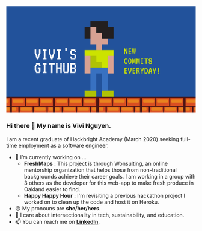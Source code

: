<img src="https://github.com/vivsnguyen/vivsnguyen/blob/master/Vivi's%20Github.png?raw=true =50x" alt="header image that says Vivi's GitHub - new commits everyday">

### Hi there 👋 My name is Vivi Nguyen.

I am a recent graduate of Hackbright Academy (March 2020) seeking full-time employment as a software engineer. 
- 🌱 I’m currently working on ...
  - **FreshMaps** : This project is through Wonsulting, an online mentorship organization that helps those from non-traditional backgrounds achieve their career goals. I am working in a group with 3 others as the developer for this web-app to make fresh produce in Oakland easier to find.
  - **Happy Happy Hour** : I'm revisiting a previous hackathon project I worked on to clean up the code and host it on Heroku.
- 😄 My pronouns are **she/her/hers**.
- 👀 I care about intersectionality in tech, sustainability, and education. 
- 📫 You can reach me on **[LinkedIn](https://www.linkedin.com/in/thuyvi-nguyen/)**.
 
<!--
**vivsnguyen/vivsnguyen** is a ✨ _special_ ✨ repository because its `README.md` (this file) appears on your GitHub profile.

Here are some ideas to get you started:

- 🔭 I’m currently working on ...
- 🌱 I’m currently learning ...
- 👯 I’m looking to collaborate on ...
- 🤔 I’m looking for help with ...
- 💬 Ask me about ...
- 📫 How to reach me: ...
- 😄 Pronouns: ...
- ⚡ Fun fact: ...
-->

